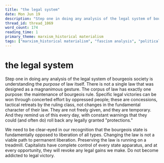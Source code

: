 ```yaml
---
title: "the legal system"
date: Mon Jun 19
description: "Step one in doing any analysis of the legal system of bourgeois society is understanding the *purpose* of law itself."
thread_id: thread_1069
word_count: 174
reading_time: 1
primary_theme: marxism_historical materialism
tags: ["marxism_historical materialism", "fascism analysis", "political economy"]
---
```


# the legal system

Step one in doing any analysis of the legal system of bourgeois society is understanding the *purpose* of law itself. There is not a single law that was designed as a magnanimous gesture. The corpus of law has exactly one purpose: the maintenance of bourgeois rule. Specific legal victories can be won through concerted effort by oppressed people; these are concessions, tactical retreats by the ruling class, not changes in the fundamental character of their law. They are not freely given, and they are temporary. And they remind us of this every day, with constant warnings that they could (and often do) roll back any legally granted "protections."

We need to be clear-eyed in our recognition that the bourgeois state is fundamentally opposed to liberation of all types. Changing the law is not a viable path to permanent liberation. Preserving the law is running on a treadmill. Capitalists have complete control of every state apparatus, and at every opportunity, they will revoke any legal gains we make. Do not become addicted to legal victory.